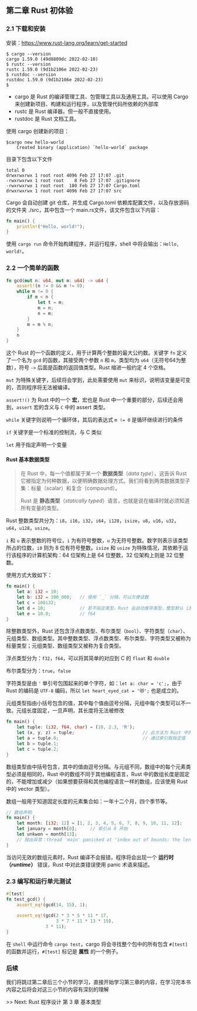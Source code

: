 ## 第二章 Rust 初体验

### 2.1 下载和安装

安装：https://www.rust-lang.org/learn/get-started

``` shell
$ cargo --version
cargo 1.59.0 (49d8809dc 2022-02-10)
$ rustc --version
rustc 1.59.0 (9d1b2106e 2022-02-23)
$ rustdoc --version
rustdoc 1.59.0 (9d1b2106e 2022-02-23)
$ 
```

- cargo 是 Rust 的编译管理工具、包管理工具以及通用工具。可以使用 Cargo 来创建新项目、构建和运行程序，以及管理代码所依赖的外部库
- rustc 是 Rust 编译器。但一般不直接使用。
- rustdoc 是 Rust 文档工具。

使用 cargo 创建新的项目：

``` shell
$cargo new hello-world
    Created binary (application) `hello-world` package
```

目录下包含以下文件

``` 
total 0
drwxrwxrwx 1 root root 4096 Feb 27 17:07 .git
-rwxrwxrwx 1 root root    8 Feb 27 17:07 .gitignore
-rwxrwxrwx 1 root root  180 Feb 27 17:07 Cargo.toml
drwxrwxrwx 1 root root 4096 Feb 27 17:07 src
```

Cargo 会自动创建 git 仓库，并生成 Cargo.toml 依赖库配置文件，以及存放源码的文件夹 ./src，其中包含一个 main.rs文件，该文件包含以下内容：

``` rust
fn main() {
    println!("Hello, world!");
}
```

使用 `cargo run` 命令开始构建程序，并运行程序，shell 中将会输出：`Hello, world!`。

### 2.2 一个简单的函数

```rust
fn gcd(mut n: u64, mut m: u64) -> u64 {
	assert!(n != 0 && m != 0);
	while m != 0 {
        if m < n {
            let t = m;
            m = n;
            n = m;
        }
        m = m % n;
    }
    n
}
```

这个 Rust 的一个函数的定义，用于计算两个整数的最大公约数。关键字 `fn` 定义了一个名为 `gcd` 的函数，其接受两个参数 `n` 和 `m`，类型均为 `u64`（无符号64为整数），符号 `->` 后面是函数的返回值类型。Rust 缩进一般约定 4 个空格。

`mut` 为特殊关键字，后续将会学到，此处需要使用 `mut` 来标识，说明该变量是可变的，否则程序将无法被编译。

`assert!()` 为 Rust 中的一个 **宏**，宏也是 Rust 中一个重要的部分，后续还会用到，`assert` 宏的含义与 `C` 中的 assert 类型。

`while` 关键字则说明一个循环体，其后的表达式 `m != 0` 是循环继续进行的条件

`if` 关键字是一个标准的控制流，与 C 类似

`let` 用于指定声明一个变量

#### Rust 基本数据类型

> 在 Rust 中，每一个值都属于某一个 **数据类型**（*data type*），这告诉 Rust 它被指定为何种数据，以便明确数据处理方式。我们将看到两类数据类型子集：标量（scalar）和复合（compound）。
>
> Rust 是 **静态类型**（*statically typed*）语言，也就是说在编译时就必须知道所有变量的类型。

Rust 整数类型共分为：`i8`，`i16`，`i32`，`i64`，`i128`，`isize`，`u8`，`u16`，`u32`，`u64`，`u128`，`usize`。

`i` 和 `u` 表示整数的符号位，`i` 为有符号整数，`u` 为无符号整数。数字则表示该类型所占的位数，`i8` 则为  8 位有符号整数。`isize` 和 `usize` 为特殊情况，其依赖于运行该程序的计算机架构：64 位架构上是 64 位整数，32 位架构上则是 32 位整数。

使用方式大致如下：

```rust
fn main() {
    let a: i32 = 10;
    let b: i32 = 100_000;	// 使用 `_` 分隔，可以方便读数
    let c = 100i32;
    let d = 10;				// 若不指定类型，Rust 会自动推导类型，整型默认 i32，浮点默认 f64
    let e = 10.0;			// f64
}
```

除整数类型外，Rust 还包含浮点数类型、布尔类型（`bool`）、字符类型（`char`）、元组类型、数组类型。其中整数类型、浮点数类型、布尔类型、字符类型又被称为标量类型；元组类型、数组类型又被称为复合类型。

浮点类型分为：`f32`，`f64`，可以将其简单的对应到 C 的 `float` 和 `double`

布尔类型分为：`true`，`false`

字符类型是由 `'` 单引号包围起来的单个字符，如：`let a: char = 'c';`，由于 Rust 的编码是 `UTF-8` 编码，所以 `let heart_eyed_cat = '😻';` 也是成立的。

元组类型指由小括号包含的值，其中每个值由逗号分隔，元组中每个类型可以不一致。元组长度固定，一旦声明，其长度将无法被修改

```rust
fn main() {
    let tuple: (i32, f64, char) = (10, 2.3, 'R');
    let (x, y, z) = tuple;							// 此方法为 Rust 中的模式匹配语法，后续还会说到
    let a = tuple.0;								// 通过索引取指定值
    let b = tuple.1;
    let c = tuple.2;
}
```

数组类型由中括号包含，其中的值由逗号分隔。与元组不同，数组中的每个元素类型必须是相同的，Rust 中的数组不同于其他编程语言，Rust 中的数组长度是固定的，不能增加或减少（如果想要获得和其他编程语言一样的数组，应该使用 Rust 中的 vector 类型）。

数组一般用于知道固定长度的元素集合如：一年十二个月，四个季节等。

``` rust
// 数组声明
fn main() {
    let month: [i32; 12] = [1, 2, 3, 4, 5, 6, 7, 8, 9, 10, 11, 12];		// i32 指定类型，12 指定数组长度
    let january = month[0];		// 索引从 0 开始
    let unkwon = month[13];		
    // 抛出异常：thread 'main' panicked at 'index out of bounds: the len is 11 but the index is 13'
}
```

当访问无效的数组元素时，Rust 编译不会报错，程序将会出现一个 **运行时（*runtime*）** 错误，Rust 中对此类错误使用 panic 术语来描述。

### 2.3 编写和运行单元测试

``` rust
#[test]
fn test_gcd() {
    assert_eq!(gcd(14, 15), 1);
    
    assert_eq!(gcd(2 * 3 * 5 * 11 * 17,
    			   3 * 7 * 11 * 13 * 19),
    		   3 * 11);
}
```

在 `shell` 中运行命令 `cargo test`，cargo 将会寻找整个包中的所有包含 `#[test]` 的函数并运行，`#[test]` 标记是 **属性** 的一个例子。

### 后续

我们将跳过第二章后三个小节的学习，直接开始学习第三章的内容，在学习完本书内容之后将会对这三小节的内容有深刻的理解

\>\> Next: Rust 程序设计 第 3 章 基本类型